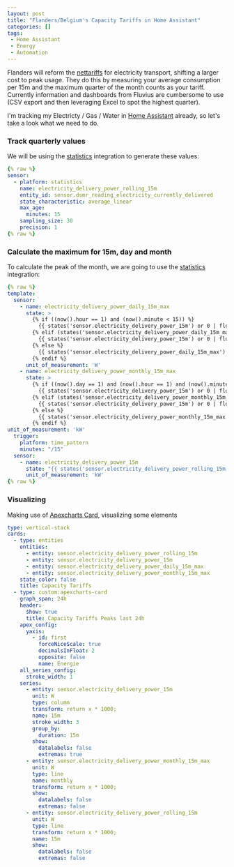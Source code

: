 ```yaml
---
layout: post
title: "Flanders/Belgium's Capacity Tariffs in Home Assistant"
categories: []
tags:
 - Home Assistant
 - Energy
 - Automation
---
```


Flanders will reform the [nettariffs](https://www.vreg.be/nl/wat-zijn-de-nieuwe-nettarieven-en-hoe-worden-ze-berekend) for electricity transport, shifting a larger cost to peak usage. They do this by measuring your average consumption per 15m and the maximum quarter of the month counts as your tariff. Currently information and dashboards from Fluvius are cumbersome to use (CSV export and then leveraging Excel to spot the highest quarter).

I'm tracking my Electricty / Gas / Water in [Home Assistant](https://home-assistant.io/) already, so let's take a look what we need to do.

### Track quarterly values

We will be using the [statistics](https://www.home-assistant.io/integrations/statistics/) integration to generate these values:

```yaml
{% raw %}
sensor:
  - platform: statistics
    name: electricity_delivery_power_rolling_15m
    entity_id: sensor.dsmr_reading_electricity_currently_delivered
    state_characteristic: average_linear
    max_age:
      minutes: 15
    sampling_size: 30
    precision: 1
{% raw %}
```

### Calculate the maximum for 15m, day and month

To calculate the peak of the month, we are going to use the [statistics](https://www.home-assistant.io/integrations/statistics) integration:

```yaml
{% raw %}
template:
  sensor:
    - name: electricity_delivery_power_daily_15m_max
      state: >
        {% if ((now().hour == 1) and (now().minute < 15)) %}
          {{ states('sensor.electricity_delivery_power_15m') or 0 | float }}
        {% elif (states('sensor.electricity_delivery_power_daily_15m_max') or 0 | float < states('sensor.electricity_delivery_power_15m') or 0 | float) %}
          {{ states('sensor.electricity_delivery_power_15m') or 0 | float }}
        {% else %}
          {{ states('sensor.electricity_delivery_power_daily_15m_max') or 0 | float }} 
        {% endif %}
      unit_of_measurement: 'W'
    - name: electricity_delivery_power_monthly_15m_max
      state: >
        {% if ((now().day == 1) and (now().hour == 1) and (now().minute < 15)) %}
          {{ states('sensor.electricity_delivery_power_15m') or 0 | float }}
        {% elif (states('sensor.electricity_delivery_power_monthly_15m_max') or 0 | float < states('sensor.electricity_delivery_power_15m') or 0 | float) %}
          {{ states('sensor.electricity_delivery_power_15m') or 0 | float }}
        {% else %}
          {{ states('sensor.electricity_delivery_power_monthly_15m_max') or 0 | float }} 
        {% endif %}
unit_of_measurement: 'kW'
  trigger:
    platform: time_pattern
    minutes: "/15"
  sensor:
    - name: electricity_delivery_power_15m
      state: "{{ states('sensor.electricity_delivery_power_rolling_15m') }}"
      unit_of_measurement: 'kW'
{% raw %}
```

### Visualizing

Making use of [Apexcharts Card](https://github.com/RomRider/apexcharts-card), visualizing some elements 

```yaml
type: vertical-stack
cards:
  - type: entities
    entities:
      - entity: sensor.electricity_delivery_power_rolling_15m
      - entity: sensor.electricity_delivery_power_15m
      - entity: sensor.electricity_delivery_power_daily_15m_max
      - entity: sensor.electricity_delivery_power_monthly_15m_max
    state_color: false
    title: Capacity Tariffs
  - type: custom:apexcharts-card
    graph_span: 24h
    header:
      show: true
      title: Capacity Tariffs Peaks last 24h
    apex_config:
      yaxis:
        - id: first
          forceNiceScale: true
          decimalsInFloat: 2
          opposite: false
          name: Energie
    all_series_config:
      stroke_width: 1
    series:
      - entity: sensor.electricity_delivery_power_15m
        unit: W
        type: column
        transform: return x * 1000;
        name: 15m
        stroke_width: 3
        group_by:
          duration: 15m
        show:
          datalabels: false
          extremas: true
      - entity: sensor.electricity_delivery_power_monthly_15m_max
        unit: W
        type: line
        name: monthly
        transform: return x * 1000;
        show:
          datalabels: false
          extremas: false
      - entity: sensor.electricity_delivery_power_rolling_15m
        unit: W
        type: line
        transform: return x * 1000;
        name: 15m
        show:
          datalabels: false
          extremas: false
```